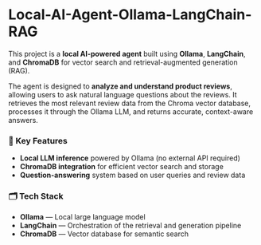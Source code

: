 # Local-AI-Agent-Ollama-LangChain-RAG

This project is a **local AI-powered agent** built using **Ollama**, **LangChain**, and **ChromaDB** for vector search and retrieval-augmented generation (RAG).  

The agent is designed to **analyze and understand product reviews**, allowing users to ask natural language questions about the reviews. It retrieves the most relevant review data from the Chroma vector database, processes it through the Ollama LLM, and returns accurate, context-aware answers.  

### 🔧 Key Features
- **Local LLM inference** powered by Ollama (no external API required)
- **ChromaDB integration** for efficient vector search and storage
- **Question-answering** system based on user queries and review data

### 🗂️ Tech Stack
- **Ollama** — Local large language model
- **LangChain** — Orchestration of the retrieval and generation pipeline
- **ChromaDB** — Vector database for semantic search
